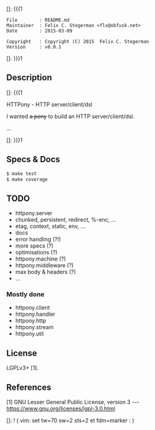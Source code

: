 []: {{{1

    File        : README.md
    Maintainer  : Felix C. Stegerman <flx@obfusk.net>
    Date        : 2015-03-09

    Copyright   : Copyright (C) 2015  Felix C. Stegerman
    Version     : v0.0.1

[]: }}}1

<!-- badge? -->

## Description
[]: {{{1

  HTTPony - HTTP server/client/dsl

  I wanted ~~a pony~~ to build an HTTP server/client/dsl.

  ...

[]: }}}1

## Specs & Docs

```bash
$ make test
$ make coverage
```

## TODO

  * httpony.server
  * chunked, persistent, redirect, %-enc, ...
  * etag, context, static, env, ...
  * docs
  * error handling (?!)
  * more specs (?)
  * optimisations (?)
  * httpony.machine (?)
  * httpony.middleware (?)
  * max body & headers (?)
  * ...

### Mostly done

  * httpony.client
  * httpony.handler
  * httpony.http
  * httpony.stream
  * httpony.util

## License

  LGPLv3+ [1].

## References

  [1] GNU Lesser General Public License, version 3
  --- https://www.gnu.org/licenses/lgpl-3.0.html

[]: ! ( vim: set tw=70 sw=2 sts=2 et fdm=marker : )

